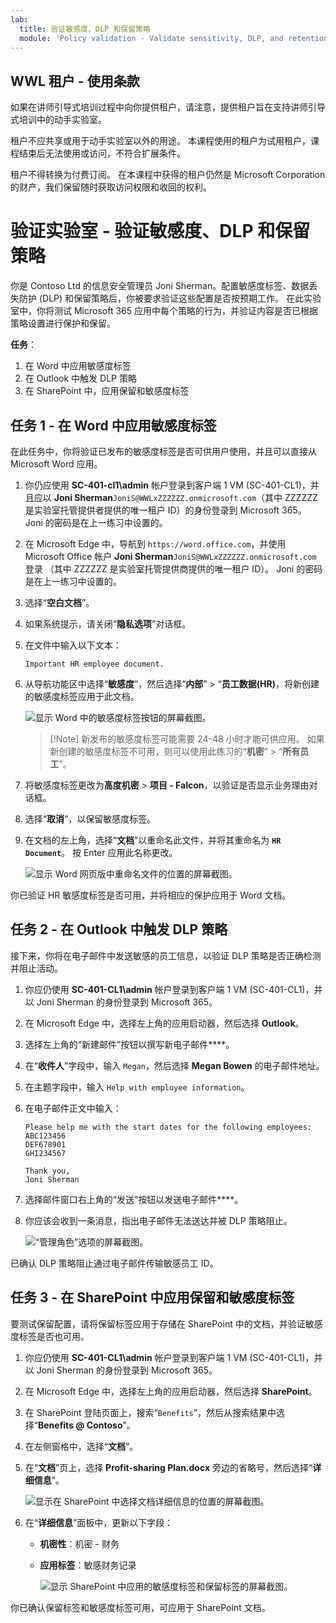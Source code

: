 ```yaml
---
lab:
  title: 验证敏感度、DLP 和保留策略
  module: 'Policy validation - Validate sensitivity, DLP, and retention policies'
---
```


## WWL 租户 - 使用条款

如果在讲师引导式培训过程中向你提供租户，请注意，提供租户旨在支持讲师引导式培训中的动手实验室。

租户不应共享或用于动手实验室以外的用途。 本课程使用的租户为试用租户，课程结束后无法使用或访问，不符合扩展条件。

租户不得转换为付费订阅。 在本课程中获得的租户仍然是 Microsoft Corporation 的财产，我们保留随时获取访问权限和收回的权利。

# 验证实验室 - 验证敏感度、DLP 和保留策略

你是 Contoso Ltd 的信息安全管理员 Joni Sherman。配置敏感度标签、数据丢失防护 (DLP) 和保留策略后，你被要求验证这些配置是否按预期工作。 在此实验室中，你将测试 Microsoft 365 应用中每个策略的行为，并验证内容是否已根据策略设置进行保护和保留。

**任务**：

1. 在 Word 中应用敏感度标签
1. 在 Outlook 中触发 DLP 策略
1. 在 SharePoint 中，应用保留和敏感度标签

## 任务 1 - 在 Word 中应用敏感度标签

在此任务中，你将验证已发布的敏感度标签是否可供用户使用，并且可以直接从 Microsoft Word 应用。

1. 你仍应使用 **SC-401-cl1\admin** 帐户登录到客户端 1 VM (SC-401-CL1)，并且应以 **Joni Sherman**`JoniS@WWLxZZZZZZ.onmicrosoft.com`（其中 ZZZZZZ 是实验室托管提供者提供的唯一租户 ID）的身份登录到 Microsoft 365。 Joni 的密码是在上一练习中设置的。

1. 在 Microsoft Edge 中，导航到 `https://word.office.com`，并使用 Microsoft Office 帐户 **Joni Sherman**`JoniS@WWLxZZZZZZ.onmicrosoft.com` 登录 （其中 ZZZZZZ 是实验室托管提供商提供的唯一租户 ID）。 Joni 的密码是在上一练习中设置的。

1. 选择“**空白文档**”。

1. 如果系统提示，请关闭“**隐私选项**”对话框。

1. 在文件中输入以下文本：

   `Important HR employee document.`

1. 从导航功能区中选择“**敏感度**”，然后选择“**内部**” > “**员工数据(HR)**，将新创建的敏感度标签应用于此文档。

    ![显示 Word 中的敏感度标签按钮的屏幕截图。](../Media/word_label.png)

    > [!Note] 新发布的敏感度标签可能需要 24-48 小时才能可供应用。 如果新创建的敏感度标签不可用，则可以使用此练习的“**机密**” > “**所有员工**”。

1. 将敏感度标签更改为**高度机密** > **项目 - Falcon**，以验证是否显示业务理由对话框。

1. 选择“**取消**”，以保留敏感度标签。

1. 在文档的左上角，选择“**文档**”以重命名此文件，并将其重命名为 **`HR Document`**。 按 Enter 应用此名称更改。

    ![显示 Word 网页版中重命名文件的位置的屏幕截图。](../Media/rename-web-word-file.png)

你已验证 HR 敏感度标签是否可用，并将相应的保护应用于 Word 文档。

## 任务 2 - 在 Outlook 中触发 DLP 策略

接下来，你将在电子邮件中发送敏感的员工信息，以验证 DLP 策略是否正确检测并阻止活动。

1. 你应仍使用 **SC-401-CL1\admin** 帐户登录到客户端 1 VM (SC-401-CL1)，并以 Joni Sherman 的身份登录到 Microsoft 365。

1. 在 Microsoft Edge 中，选择左上角的应用启动器，然后选择 **Outlook**。

1. 选择左上角的“新建邮件”按钮以撰写新电子邮件****。

1. 在“**收件人**”字段中，输入 `Megan`，然后选择 **Megan Bowen** 的电子邮件地址。

1. 在主题字段中，输入 `Help with employee information`。

1. 在电子邮件正文中输入：

   ``` text
   Please help me with the start dates for the following employees:
   ABC123456
   DEF678901
   GHI234567

   Thank you, 
   Joni Sherman
   ```

1. 选择邮件窗口右上角的“发送”按钮以发送电子邮件****。

1. 你应该会收到一条消息，指出电子邮件无法送达并被 DLP 策略阻止。

   ![“管理角色”选项的屏幕截图。](../Media/dlp-email-blocked.png)

已确认 DLP 策略阻止通过电子邮件传输敏感员工 ID。

## 任务 3 - 在 SharePoint 中应用保留和敏感度标签

要测试保留配置，请将保留标签应用于存储在 SharePoint 中的文档，并验证敏感度标签是否也可用。

1. 你应仍使用 **SC-401-CL1\admin** 帐户登录到客户端 1 VM (SC-401-CL1)，并以 Joni Sherman 的身份登录到 Microsoft 365。

1. 在 Microsoft Edge 中，选择左上角的应用启动器，然后选择 **SharePoint**。

1. 在 SharePoint 登陆页面上，搜索“`Benefits`”，然后从搜索结果中选择“**Benefits @ Contoso**”。

1. 在左侧窗格中，选择“**文档**”。

1. 在“**文档**”页上，选择 **Profit-sharing Plan.docx** 旁边的省略号，然后选择“**详细信息**”。

   ![显示在 SharePoint 中选择文档详细信息的位置的屏幕截图。](../Media/sharepoint-details.png)

1. 在“**详细信息**”面板中，更新以下字段：
   - **机密性**：机密 - 财务
   - **应用标签**：敏感财务记录

     ![显示 SharePoint 中应用的敏感度标签和保留标签的屏幕截图。](../Media/sharepoint-choose-labels.png)

你已确认保留标签和敏感度标签可用，可应用于 SharePoint 文档。
